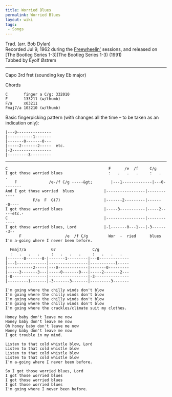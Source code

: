 ```yaml
---
title: Worried Blues
permalink: Worried Blues
layout: wiki
tags:
 - Songs
---
```


Trad. (arr. Bob Dylan)  
Recorded Jul 9, 1962 during the [Freewheelin'](Freewheelin')
sessions, and released on [The Bootleg Series
1-3](The Bootleg Series 1-3) (1991)  
Tabbed by Eyolf Østrem

* * * * *

Capo 3rd fret (sounding key Eb major)

Chords

    C       finger a C/g: 332010
    F       133211 (w/thumb)
    F/a     x03211
    Fmaj7/a 103210 (w/thumb)

Basic fingerpicking pattern (with changes all the time – to be taken as
an indication only):

    |---0---------------
    |-----------1-------
    |-------0-------0---
    |-----2-------2-----  etc.
    |-3-----------------
    |---------3---------

* * * * *

    C                                            F      /e  /f     C/g
    I got those worried blues                    :   .   .   .     :   .   .
        F              /e-/f C/g -----&gt;        |---1-------------|---0--------
    And I got those worried  blues             |-----------------|------------
                F/a  F  G(7)                   |-------2---------|-------0----
    I got those worried blues                  |-----3-----------|-----2-----etc.-
    C                                          |-----------------|------------
    I got those worried blues, Lord            |-1-------0---1---|-3-------3--
          F                   /e  /f C/g         Wor  -  ried      blues
    I'm a-going where I never been before.

      Fmaj7/a           G7                C/g
      :   .   .   .     :   .   .   .     :   .   .   .
    |-------0-------0-|-------1---------|---0-------------
    |---1-------------|-----------------|-----------1-----
    |-----------2-----|---0-------------|-------0---------
    |-----3-------3---|-----0-------0---|-----2-------2---
    |-0---------------|-----------------|-3---------------
    |---------1-------|-3-------3-------|---------3-------

    I'm going where the chilly winds don't blow
    I'm going where the chilly winds don't blow
    I'm going where the chilly winds don't blow
    I'm going where the chilly winds don't blow
    I'm going where the crackles/climate suit my clothes.

    Honey baby don't leave me now
    Honey baby don't leave me now
    Oh honey baby don't leave me now
    Honey baby don't leave me now
    I got trouble in my mind.

    Listen to that cold whistle blow, Lord
    Listen to that cold whistle blow
    Listen to that cold whistle blow
    Listen to that cold whistle blow
    I'm a-going where I never been before.

    So I got those worried blues, Lord
    I got those worried blues
    I got those worried blues
    I got those worried blues
    I'm going where I never been before.
